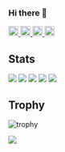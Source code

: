 ### Hi there 👋


<p align="left">
  <a href="https://github.com/Daisuke106">
    <img height="20" src="https://komarev.com/ghpvc/?username=Daisuke106" />
  </a>
  <a href="https://github.com/Daisuke106">
    <img height="20" src="https://img.shields.io/github/followers/Daisuke106?label=follow&logo=github&style=flat" />
  </a>
  <a href="http://qiita.com/Daisuke_106">
    <img height="20" src="https://qiita-badge.apiapi.app/s/Daisuke_106/posts.svg" />
  </a>
  <a href="http://qiita.com/Daisuke_106">
    <img height="20" src="https://qiita-badge.apiapi.app/s/Daisuke_106/contributions.svg" />
  </a>
</p>

## Stats
![](http://github-profile-summary-cards.vercel.app/api/cards/profile-details?username=Daisuke106&theme=gruvbox)
![](http://github-profile-summary-cards.vercel.app/api/cards/repos-per-language?username=Daisuke106&theme=gruvbox)
![](http://github-profile-summary-cards.vercel.app/api/cards/most-commit-language?username=Daisuke106&theme=gruvbox)
![](http://github-profile-summary-cards.vercel.app/api/cards/stats?username=Daisuke106&theme=gruvbox)
![](http://github-profile-summary-cards.vercel.app/api/cards/productive-time?username=Daisuke106&theme=gruvbox&utcOffset=9)

## Trophy
![trophy](https://github-profile-trophy.vercel.app/?username=Daisuke106&theme=gruvbox)

![](https://raw.githubusercontent.com/Daisuke106/README.md/output/github-contribution-grid-snake.svg)



<!--
**Daisuke106/Daisuke106** is a ✨ _special_ ✨ repository because its `README.md` (this file) appears on your GitHub profile.

Here are some ideas to get you started:

- 🔭 I’m currently working on ...
- 🌱 I’m currently learning ...
- 👯 I’m looking to collaborate on ...
- 🤔 I’m looking for help with ...
- 💬 Ask me about ...
- 📫 How to reach me: ...
- 😄 Pronouns: ...
- ⚡ Fun fact: ...
-->
